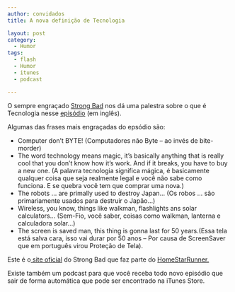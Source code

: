 ```yaml
---
author: convidados
title: A nova definição de Tecnologia

layout: post
category:
  - Humor
tags:
  - flash
  - Humor
  - itunes
  - podcast

---
```

O sempre engraçado [Strong Bad][1] nos dá uma palestra sobre o que é Tecnologia nesse [episódio][2] (em inglês).

Algumas das frases mais engraçadas do epsódio são:

*   Computer don’t BYTE! (Computadores não Byte – ao invés de bite-morder)
*   The word technology means magic, it’s basically anything that is really cool that you don’t know how it’s work. And if it breaks, you have to buy a new one. (A palavra tecnologia significa mágica, é basicamente qualquer coisa que seja realmente legal e você não sabe como funciona. E se quebra você tem que comprar uma nova.)
*   The robots … are primally used to destroy Japan… (Os robos … são primariamente usados para destruir o Japão…)
*   Wireless, you know, things like walkman, flashlights ans solar calculators… (Sem-Fio, você saber, coisas como walkman, lanterna e calculadora solar…)
*   The screen is saved man, this thing is gonna last for 50 years.(Essa tela está salva cara, isso vai durar por 50 anos – Por causa de ScreenSaver que em português virou Proteção de Tela).

Este é o[ site oficial][3] do Strong Bad que faz parte do [HomeStarRunner.][4]

Existe também um podcast para que você receba todo novo episódio que sair de forma automática que pode ser encontrado na iTunes Store. 














 [1]: http://en.wikipedia.org/wiki/Strong_Bad "Strong Bad na Wikipedia"
 [2]: http://www.homestarrunner.com/sbemail143.html "Technology"
 [3]: http://www.homestarrunner.com/ "HomeStarRunner"
 [4]: http://en.wikipedia.org/wiki/Homestarrunner "HomeStarRunner na Wikipedia"






